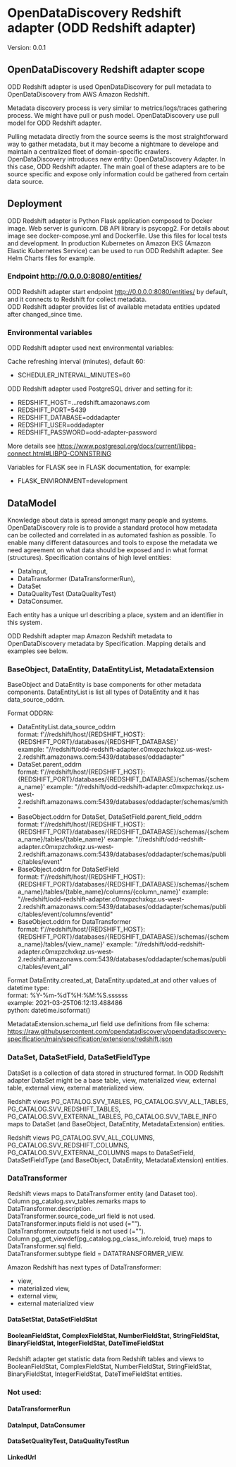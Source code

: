 # OpenDataDiscovery Redshift adapter (ODD Redshift adapter)

Version: 0.0.1

## OpenDataDiscovery Redshift adapter scope

ODD Redshift adapter is used OpenDataDiscovery for pull metadata to OpenDataDiscovery from AWS Amazon Redshift.

Metadata discovery process is very similar to metrics/logs/traces gathering process. We might have pull or push model.
OpenDataDiscovery use pull model for ODD Redshift adapter.

Pulling metadata directly from the source seems is the most straightforward way to gather metadata,
but it may become a nightmare to develope and maintain a centralized fleet of domain-specific crawlers.
OpenDataDiscovery introduces new entity: OpenDataDiscovery Adapter. In this case, ODD Redshift adapter.
The main goal of these adapters are to be source specific and expose only information
could be gathered from certain data source.

## Deployment

ODD Redshift adapter is Python Flask application composed to Docker image.
Web server is gunicorn. DB API library is psycopg2.
For details about image see docker-compose.yml and Dockerfile. Use this files for local tests and development.
In production Kubernetes on Amazon EKS (Amazon Elastic Kubernetes Service) can be used to run ODD Redshift adapter.
See Helm Charts files for example.

### Endpoint http://0.0.0.0:8080/entities/

ODD Redshift adapter start endpoint http://0.0.0.0:8080/entities/ by default,
and it connects to Redshift for collect metadata.  
ODD Redshift adapter provides list of available metadata entities updated after changed_since time.

### Environmental variables

ODD Redshift adapter used next environmental variables:

Cache refreshing interval (minutes), default 60:
- SCHEDULER_INTERVAL_MINUTES=60

ODD Redshift adapter used PostgreSQL driver and setting for it:
- REDSHIFT_HOST=...redshift.amazonaws.com
- REDSHIFT_PORT=5439
- REDSHIFT_DATABASE=oddadapter
- REDSHIFT_USER=oddadapter
- REDSHIFT_PASSWORD=odd-adapter-password

More details see https://www.postgresql.org/docs/current/libpq-connect.html#LIBPQ-CONNSTRING

Variables for FLASK see in FLASK documentation, for example:
- FLASK_ENVIRONMENT=development

## DataModel

Knowledge about data is spread amongst many people and systems.
OpenDataDiscovery role is to provide a standard protocol how metadata can be collected and
correlated in as automated fashion as possible.
To enable many different datasources and tools to expose the metadata we need agreement
on what data should be exposed and in what format (structures).
Specification contains of high level entities:
- DataInput,
- DataTransformer (DataTransformerRun),
- DataSet
- DataQualityTest (DataQualityTest)
- DataConsumer.

Each entity has a unique url describing a place, system and an identifier in this system.

ODD Redshift adapter map Amazon Redshift metadata to OpenDataDiscovery metadata by Specification.
Mapping details and examples see below.

### BaseObject, DataEntity, DataEntityList, MetadataExtension

BaseObject and DataEntity is base components for other metadata components.
DataEntityList is list all types of DataEntity and it has data_source_oddrn.

Format ODDRN:
- DataEntityList.data_source_oddrn  
  format: f'//redshift/host/{REDSHIFT_HOST}:{REDSHIFT_PORT}/databases/{REDSHIFT_DATABASE}'  
  example: "//redshift/odd-redshift-adapter.c0mxpzchxkqz.us-west-2.redshift.amazonaws.com:5439/databases/oddadapter"
- DataSet.parent_oddrn  
  format: f'//redshift/host/{REDSHIFT_HOST}:{REDSHIFT_PORT}/databases/{REDSHIFT_DATABASE}/schemas/{schema_name}'
  example: "//redshift/odd-redshift-adapter.c0mxpzchxkqz.us-west-2.redshift.amazonaws.com:5439/databases/oddadapter/schemas/smith"
- BaseObject.oddrn for DataSet, DataSetField.parent_field_oddrn  
  format: f'//redshift/host/{REDSHIFT_HOST}:{REDSHIFT_PORT}/databases/{REDSHIFT_DATABASE}/schemas/{schema_name}/tables/{table_name}'
  example: "//redshift/odd-redshift-adapter.c0mxpzchxkqz.us-west-2.redshift.amazonaws.com:5439/databases/oddadapter/schemas/public/tables/event"
- BaseObject.oddrn for DataSetField  
  format: f'//redshift/host/{REDSHIFT_HOST}:{REDSHIFT_PORT}/databases/{REDSHIFT_DATABASE}/schemas/{schema_name}/tables/{table_name}/columns/{column_name}'
  example: "//redshift/odd-redshift-adapter.c0mxpzchxkqz.us-west-2.redshift.amazonaws.com:5439/databases/oddadapter/schemas/public/tables/event/columns/eventid"
- BaseObject.oddrn for DataTransformer  
  format: f'//redshift/host/{REDSHIFT_HOST}:{REDSHIFT_PORT}/databases/{REDSHIFT_DATABASE}/schemas/{schema_name}/tables/{view_name}'
  example: "//redshift/odd-redshift-adapter.c0mxpzchxkqz.us-west-2.redshift.amazonaws.com:5439/databases/oddadapter/schemas/public/tables/event_all"


Format DataEntity.created_at, DataEntity.updated_at and other values of datetime type:  
format: %Y-%m-%dT%H:%M:%S.ssssss  
example: 2021-03-25T06:12:13.488486  
python: datetime.isoformat()

MetadataExtension.schema_url field use definitions from file schema:  
https://raw.githubusercontent.com/opendatadiscovery/opendatadiscovery-specification/main/specification/extensions/redshift.json

### DataSet, DataSetField, DataSetFieldType

DataSet is a collection of data stored in structured format.
In ODD Redshift adapter DataSet might be a base table, view, materialized view, external table,
external view, external materialized view.

Redshift views PG_CATALOG.SVV_TABLES, PG_CATALOG.SVV_ALL_TABLES, PG_CATALOG.SVV_REDSHIFT_TABLES, PG_CATALOG.SVV_EXTERNAL_TABLES, PG_CATALOG.SVV_TABLE_INFO
maps to DataSet (and BaseObject, DataEntity, MetadataExtension) entities.

Redshift views PG_CATALOG.SVV_ALL_COLUMNS, PG_CATALOG.SVV_REDSHIFT_COLUMNS, PG_CATALOG.SVV_EXTERNAL_COLUMNS
maps to DataSetField, DataSetFieldType (and BaseObject, DataEntity, MetadataExtension) entities.


### DataTransformer

Redshift views maps to DataTransformer entity (and Dataset too).  
Column pg_catalog.svv_tables.remarks maps to DataTransformer.description.  
DataTransformer.source_code_url field is not used.  
DataTransformer.inputs field is not used (="").  
DataTransformer.outputs field is not used (="").  
Column pg_get_viewdef(pg_catalog.pg_class_info.reloid, true) maps to DataTransformer.sql field.  
DataTransformer.subtype field = DATATRANSFORMER_VIEW.  

Amazon Redshift has next types of DataTransformer:
- view,
- materialized view,
- external view,
- external materialized view

#### DataSetStat, DataSetFieldStat
#### BooleanFieldStat, ComplexFieldStat, NumberFieldStat, StringFieldStat, BinaryFieldStat, IntegerFieldStat, DateTimeFieldStat

Redshift adapter get statistic data from Redshift tables and views to BooleanFieldStat, ComplexFieldStat, 
NumberFieldStat, StringFieldStat, BinaryFieldStat, IntegerFieldStat, DateTimeFieldStat entities.

### Not used:
#### DataTransformerRun
#### DataInput, DataConsumer
#### DataSetQualityTest, DataQualityTestRun
#### LinkedUrl
